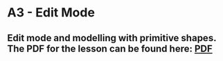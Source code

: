 # A3 - Edit Mode

## Edit mode and modelling with primitive shapes. The PDF for the lesson can be found here: [PDF](https://github.com/dacaldera/DMM_Fall2021/blob/main/course_content/pdfs/A3%20Edit%20Mode%20.pdf)
